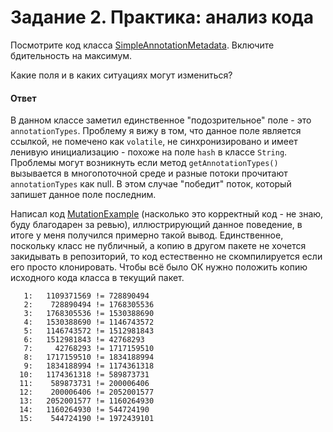 # Задание 2. Практика: анализ кода #

Посмотрите код
класса [SimpleAnnotationMetadata](https://github.com/spring-projects/spring-framework/blob/b595dc1dfad9db534ca7b9e8f46bb9926b88ab5a/spring-core/src/main/java/org/springframework/core/type/classreading/SimpleAnnotationMetadata.java).
Включите бдительность на максимум.

Какие поля и в каких ситуациях могут измениться?

#### Ответ ####

В данном классе заметил единственное "подозрительное" поле - это `annotationTypes`. Проблему я вижу
в том, что данное поле является ссылкой, не помечено как `volatile`, не синхронизировано и имеет ленивую
инициализацию - похоже на поле `hash` в классе `String`. Проблемы могут возникнуть если метод
`getAnnotationTypes()` вызывается в многопоточной среде и разные потоки прочитают `annotationTypes` как null.
В этом случае "победит" поток, который запишет данное поле последним.

Написал код [MutationExample](./MutationExample.java) (насколько это корректный код - не знаю, буду благодарен
за ревью), иллюстрирующий данное поведение, в итоге у меня получился примерно такой вывод. Единственное, поскольку
класс не публичный, а копию в другом пакете не хочется закидывать в репозиторий, то код естественно не скомпилируется
если его просто клонировать. Чтобы всё было ОК нужно положить копию исходного кода класса в текущий пакет.

```text
   1:   1109371569 != 728890494
   2:    728890494 != 1768305536
   3:   1768305536 != 1530388690
   4:   1530388690 != 1146743572
   5:   1146743572 != 1512981843
   6:   1512981843 != 42768293
   7:     42768293 != 1717159510
   8:   1717159510 != 1834188994
   9:   1834188994 != 1174361318
  10:   1174361318 != 589873731
  11:    589873731 != 200006406
  12:    200006406 != 2052001577
  13:   2052001577 != 1160264930
  14:   1160264930 != 544724190
  15:    544724190 != 1972439101
```
